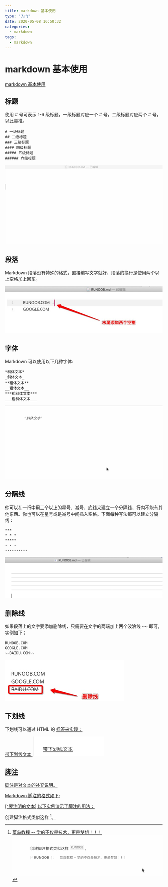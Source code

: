 ```yaml
---
title: markdown 基本使用
type: "入门"
date: 2020-05-08 16:50:32
categories: 
  - markdown
tags: 
  - markdown
---
```

# markdown 基本使用
[markdown 基本使用](https://www.runoob.com/markdown/md-tutorial.html)
## 标题
使用 # 号可表示 1-6 级标题，一级标题对应一个 # 号，二级标题对应两个 # 号，以此类推。  
```
# 一级标题
## 二级标题
### 三级标题
#### 四级标题
##### 五级标题
###### 六级标题
```
![效果展示](markdown/title.gif)
## 段落
Markdown 段落没有特殊的格式，直接编写文字就好，段落的换行是使用两个以上空格加上回车。  

![效果展示](markdown/duanluo.jpg)

## 字体
Markdown 可以使用以下几种字体:  
```
*斜体文本*
_斜体文本_
**粗体文本**
__粗体文本__
***粗斜体文本***
___粗斜体文本___
```
![效果展示](markdown/ziti.gif)
## 分隔线
你可以在一行中用三个以上的星号、减号、底线来建立一个分隔线，行内不能有其他东西。你也可以在星号或是减号中间插入空格。下面每种写法都可以建立分隔线：
```
***
* * *
*****
- - -
----------
```
![效果展示](markdown/分隔线.jpg)
## 删除线
如果段落上的文字要添加删除线，只需要在文字的两端加上两个波浪线 ~~ 即可，实例如下：
```
RUNOOB.COM
GOOGLE.COM
~~BAIDU.COM~~
```
![效果展示](markdown/删除线.jpg)
## 下划线
下划线可以通过 HTML 的 <u> 标签来实现：

<u>带下划线文本</u>
![效果展示](markdown/下划线.jpg)
## 脚注
脚注是对文本的补充说明。

Markdown 脚注的格式如下:

[^要注明的文本]
以下实例演示了脚注的用法：  

创建脚注格式类似这样 [^RUNOOB]。  

[^RUNOOB]: 菜鸟教程 -- 学的不仅是技术，更是梦想！！！
![效果展示](markdown/脚注.gif)